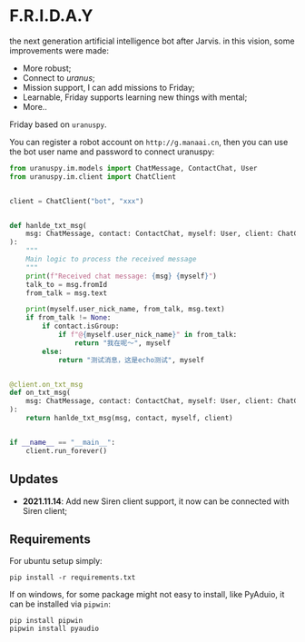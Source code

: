 # F.R.I.D.A.Y

the next generation artificial intelligence bot after Jarvis. in this vision, some improvements were made:

- More robust;
- Connect to _uranus_;
- Mission support, I can add missions to Friday;
- Learnable, Friday supports learning new things with mental;
- More..

Friday based on `uranuspy`.

You can register a robot account on `http://g.manaai.cn`, then you can use the bot user name and password to connect uranuspy:

```py
from uranuspy.im.models import ChatMessage, ContactChat, User
from uranuspy.im.client import ChatClient


client = ChatClient("bot", "xxx")


def hanlde_txt_msg(
    msg: ChatMessage, contact: ContactChat, myself: User, client: ChatClient
):
    """
    Main logic to process the received message
    """
    print(f"Received chat message: {msg} {myself}")
    talk_to = msg.fromId
    from_talk = msg.text

    print(myself.user_nick_name, from_talk, msg.text)
    if from_talk != None:
        if contact.isGroup:
            if f"@{myself.user_nick_name}" in from_talk:
                return "我在呢～", myself
        else:
            return "测试消息，这是echo测试", myself


@client.on_txt_msg
def on_txt_msg(
    msg: ChatMessage, contact: ContactChat, myself: User, client: ChatClient
):
    return hanlde_txt_msg(msg, contact, myself, client)


if __name__ == "__main__":
    client.run_forever()


```

## Updates

- **2021.11.14**: Add new Siren client support, it now can be connected with Siren client;

## Requirements

For ubuntu setup simply:

```
pip install -r requirements.txt
```

If on windows, for some package might not easy to install, like PyAduio, it can be installed via `pipwin`:

```
pip install pipwin
pipwin install pyaudio
```

